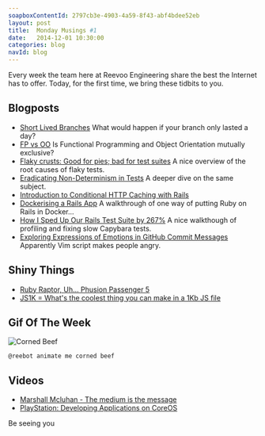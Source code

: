 ```yaml
---
soapboxContentId: 2797cb3e-4903-4a59-8f43-abf4bdee52eb
layout: post
title:  Monday Musings #1
date:   2014-12-01 10:30:00
categories: blog
navId: blog
---
```

Every week the team here at Reevoo Engineering share the best the Internet has to offer. Today, for the first time, we bring these tidbits to you.

## Blogposts
* [Short Lived Branches](http://articles.coreyhaines.com/posts/short-lived-branches/
) What would happen if your branch only lasted a day?
* [FP vs OO](http://blog.cleancoder.com/uncle-bob/2014/11/24/FPvsOO.html) Is Functional Programming and Object Orientation mutually exclusive?
* [Flaky crusts: Good for pies; bad for test suites](http://blog.8thlight.com/colin-jones/2014/10/22/flaky-crusts-test-pollution.html) A nice overview of the root causes of flaky tests.
* [Eradicating Non-Determinism in Tests](http://martinfowler.com/articles/nonDeterminism.html) A deeper dive on the same subject.
* [Introduction to Conditional HTTP Caching with Rails](http://robots.thoughtbot.com/introduction-to-conditional-http-caching-with-rails) 
* [Dockerising a Rails App](http://woss.name/articles/dockerising-a-rails-app) A walkthrough of one way of putting Ruby on Rails in Docker...
* [How I Sped Up Our Rails Test Suite by 267%](http://blog.codeship.com/faster-rails-tests/) A nice walkthough of profiling and fixing slow Capybara tests.
* [Exploring Expressions of Emotions in GitHub Commit Messages](http://geeksta.net/geeklog/exploring-expressions-emotions-github-commit-messages/) Apparently Vim script makes people angry.

## Shiny Things
* [Ruby Raptor, Uh... Phusion Passenger 5](http://www.rubyraptor.org/)
* [JS1K = What's the coolest thing you can make in a 1Kb JS file](http://js1k.com/2014-dragons/demo/1951)

## Gif Of The Week

![Corned Beef](http://www.bonappetit.com/wp-content/uploads/2013/03/amiel-lead-corned-beef.gif)

`@reebot animate me corned beef`

## Videos
* [Marshall Mcluhan - The medium is the message](https://www.youtube.com/watch?v=ImaH51F4HBw)
* [PlayStation: Developing Applications on CoreOS](https://www.youtube.com/watch?v=M9hBsRUeRdg)

Be seeing you

